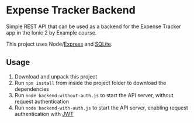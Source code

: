 # Expense Tracker Backend

Simple REST API that can be used as a backend for the Expense Tracker app in the Ionic 2 by Example course.

This project uses Node/[Express](http://expressjs.com/) and [SQLite](http://sqlite.org/).

## Usage

1. Download and unpack this project
2. Run `npm install` from inside the project folder to download the dependencies
3. Run `node backend-without-auth.js` to start the API server, without request authentication
4. Run `node backend-with-auth.js` to start the API server, enabling request authentication with [JWT](https://jwt.io/)
